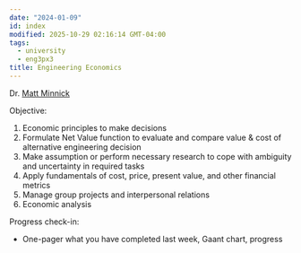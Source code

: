 ```yaml
---
date: "2024-01-09"
id: index
modified: 2025-10-29 02:16:14 GMT-04:00
tags:
  - university
  - eng3px3
title: Engineering Economics
---
```


Dr. [Matt Minnick](mailto:prof3px3@mcmaster.ca)

Objective:

1. Economic principles to make decisions
2. Formulate Net Value function to evaluate and compare value & cost of alternative engineering decision
3. Make assumption or perform necessary research to cope with ambiguity and uncertainty in required tasks
4. Apply fundamentals of cost, price, present value, and other financial metrics
5. Manage group projects and interpersonal relations
6. Economic analysis

Progress check-in:

- One-pager what you have completed last week, Gaant chart, progress
